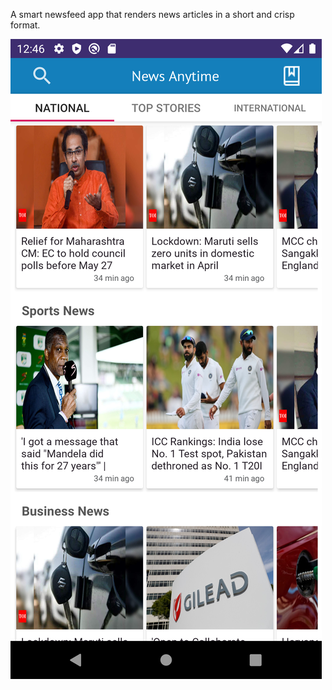 A smart newsfeed app that renders news articles in a short and crisp format.

![ ](/app/src/main/res/drawable/sc-1.png)
